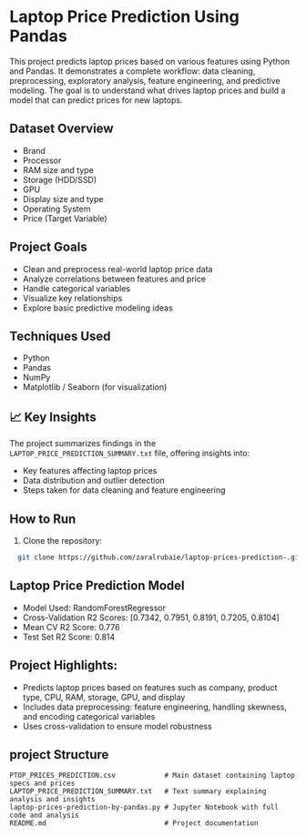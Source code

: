 # Laptop Price Prediction Using Pandas
This project predicts laptop prices based on various features using Python and Pandas. It demonstrates a complete workflow: data cleaning, preprocessing, exploratory analysis, feature engineering, and predictive modeling. The goal is to understand what drives laptop prices and build a model that can predict prices for new laptops.

##  Dataset Overview
- Brand
- Processor
- RAM size and type
- Storage (HDD/SSD)
- GPU
- Display size and type
- Operating System
- Price (Target Variable)

##  Project Goals
- Clean and preprocess real-world laptop price data
- Analyze correlations between features and price
- Handle categorical variables
- Visualize key relationships
- Explore basic predictive modeling ideas

## Techniques Used
- Python
- Pandas
- NumPy
- Matplotlib / Seaborn (for visualization)
  
## 📈 Key Insights
The project summarizes findings in the `LAPTOP_PRICE_PREDICTION_SUMMARY.txt` file, offering insights into:
- Key features affecting laptop prices
- Data distribution and outlier detection
- Steps taken for data cleaning and feature engineering

##  How to Run
1. Clone the repository:
 ```bash
   git clone https://github.com/zaralrubaie/laptop-prices-prediction-.git
```

## Laptop Price Prediction Model
- Model Used: RandomForestRegressor
- Cross-Validation R2 Scores: [0.7342, 0.7951, 0.8191, 0.7205, 0.8104]
- Mean CV R2 Score: 0.776
- Test Set R2 Score: 0.814

## Project Highlights:
- Predicts laptop prices based on features such as company, product type, CPU, RAM, storage, GPU, and display
- Includes data preprocessing: feature engineering, handling skewness, and encoding categorical variables
- Uses cross-validation to ensure model robustness

## project Structure
``` 
PTOP_PRICES_PREDICTION.csv            # Main dataset containing laptop specs and prices
LAPTOP_PRICE_PREDICTION_SUMMARY.txt   # Text summary explaining analysis and insights
laptop-prices-prediction-by-pandas.py # Jupyter Notebook with full code and analysis
README.md                             # Project documentation
